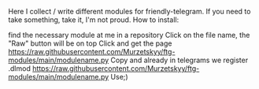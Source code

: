 
Here I collect / write different modules for friendly-telegram. If you need to take something, take it, I'm not proud. How to install:

find the necessary module at me in a repository
Click on the file name, the "Raw" button will be on top
Click and get the page https://raw.githubusercontent.com/Murzetskyy/ftg-modules/main/modulename.py
Copy and already in telegrams we register .dlmod https://raw.githubusercontent.com/Murzetskyy/ftg-modules/main/modulename.py
Use;)
